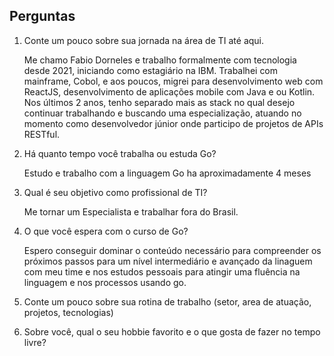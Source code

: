 ## Perguntas

1. Conte um pouco sobre sua jornada na área de TI até aqui.

    Me chamo Fabio Dorneles e trabalho formalmente com tecnologia desde 2021, iniciando como estagiário na IBM. Trabalhei com mainframe, Cobol, e aos poucos, migrei para desenvolvimento web com ReactJS, desenvolvimento de aplicações mobile com Java e ou Kotlin. Nos últimos 2 anos, tenho separado mais as stack no qual desejo continuar trabalhando e buscando uma especialização, atuando no momento como desenvolvedor júnior onde participo de projetos de APIs RESTful.

2. Há quanto tempo você trabalha ou estuda Go?

    Estudo e trabalho com a linguagem Go ha aproximadamente 4 meses

3. Qual é seu objetivo como profissional de TI?

    Me tornar um Especialista e trabalhar fora do Brasil.

4. O que você espera com o curso de Go?

    Espero conseguir dominar o conteúdo necessário para compreender os próximos passos para um nível intermediário e avançado da linaguem com meu time e nos estudos pessoais para atingir uma fluência na linguagem e nos processos usando go.
    
5. Conte um pouco sobre sua rotina de trabalho (setor, area de atuação, projetos, tecnologias)
6. Sobre você, qual o seu hobbie favorito e o que gosta de fazer no tempo livre?
